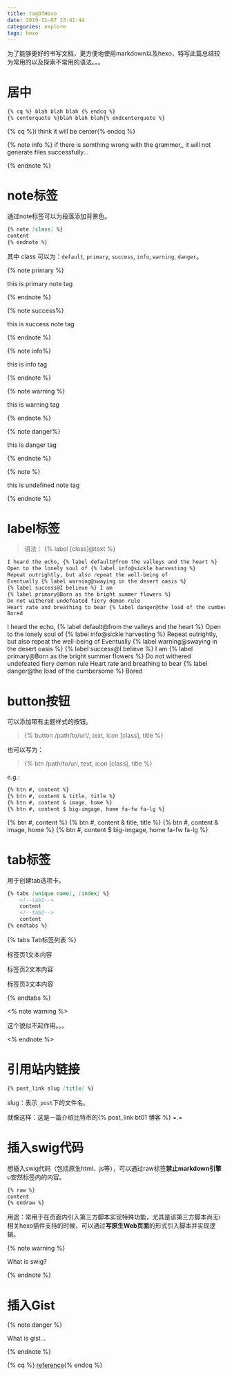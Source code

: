```yaml
---
title: tagOfHexo
date: 2019-11-07 23:41:44
categories: explore
tags: hexo
---
```


为了能够更好的书写文档，更方便地使用markdown以及hexo，特写此篇总结较为常用的以及探索不常用的语法。。。

<!--more-->

# 居中

```markdown
{% cq %} blah blah blah {% endcq %}
{% centerquote %}blah blah blah{% endcenterquote %}
```

{% cq %}i think it will be center{% endcq %}

{% note info %}
if there is somthing wrong with the grammer,, it will not generate files successfully...

{% endnote %}

# note标签

通过note标签可以为段落添加背景色。

```markdown
{% note [class] %}
content
{% endnote %}
```

其中 class 可以为：`default`, `primary`, `success`, `info`, `warning`, `danger`。

{% note primary %}

this is primary note tag

{% endnote %}

{% note success%}

this is success note tag

{% endnote %}

{% note info%}

this is info tag

{% endnote %}

{% note warning %}

this is warning tag

{% endnote %}

{% note danger%}

this is danger tag

{% endnote %}

{% note %}

this is undefined note tag

{% endnote %}

# label标签

> 语法： {% label [class]@text %}

```markdown
I heard the echo, {% label default@from the valleys and the heart %}
Open to the lonely soul of {% label info@sickle harvesting %}
Repeat outrightly, but also repeat the well-being of
Eventually {% label warning@swaying in the desert oasis %}
{% label success@I believe %} I am
{% label primary@Born as the bright summer flowers %}
Do not withered undefeated fiery demon rule
Heart rate and breathing to bear {% label danger@the load of the cumbersome %}
Bored
```

I heard the echo, {% label default@from the valleys and the heart %}
Open to the lonely soul of {% label info@sickle harvesting %}
Repeat outrightly, but also repeat the well-being of
Eventually {% label warning@swaying in the desert oasis %}
{% label success@I believe %} I am
{% label primary@Born as the bright summer flowers %}
Do not withered undefeated fiery demon rule
Heart rate and breathing to bear {% label danger@the load of the cumbersome %}
Bored

# button按钮

可以添加带有主题样式的按钮。

> {% button /path/to/url/, text, icon [class], title %}

也可以写为：

> {% btn /path/to/url, text, icon [class], title %}

e.g.:

```markdown
{% btn #, content %}
{% btn #, content & title, title %}
{% btn #, content & image, home %}
{% btn #, content $ big-imgage, home fa-fw fa-lg %}
```

{% btn #, content %}
{% btn #, content & title, title %}
{% btn #, content & image, home %}
{% btn #, content $ big-imgage, home fa-fw fa-lg %}

# tab标签

用于创建tab选项卡。

```markdown
{% tabs [unique name], [index] %}
	<!--tab1-->
	content
	<!--tab2-->
	content
{% endtabs %}
```

{% tabs Tab标签列表 %}  

<!-- tab 标签页1 -->    

标签页1文本内容  

<!-- endtab --> 

 <!-- tab 标签页2 -->   

 标签页2文本内容 

 <!-- endtab --> 

 <!-- tab 标签页3 -->   

 标签页3文本内容  

<!-- endtab -->

{% endtabs %}   

<% note warning %>

这个貌似不起作用。。。

<% endnote %>

# 引用站内链接

```markdown
{% post_link slug [title] %}
```

slug：表示`_post`下的文件名。

就像这样：这是一篇介绍比特币的{% post_link bt01 博客 %} =.=

# 插入swig代码

想插入swig代码（包括原生html、js等），可以通过raw标签**禁止markdown引擎**u安然标签内的内容。

```markdown
{% raw %}
content
{% endraw %}
```

用途：常用于在页面内引入第三方脚本实现特殊功能，尤其是该第三方脚本尚无i相关hexo插件支持的时候，可以通过**写原生Web页面**的形式引入脚本并实现逻辑。

{% note warning %}

What is swig?

{% endnote %}

# 插入Gist

{% note danger %}

What is gist...

{% endnote %}



 {% cq %} [reference]( https://theme-next.iissnan.com/tag-plugins.html ){% endcq %} 






